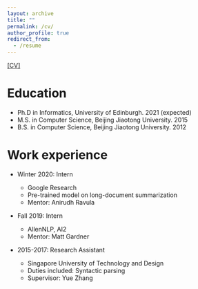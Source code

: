```yaml
---
layout: archive
title: ""
permalink: /cv/
author_profile: true
redirect_from:
  - /resume
---
```


<a href="/CV.pdf"> [CV] </a>

Education
======
* Ph.D in Informatics, University of Edinburgh. 2021 (expected)
* M.S. in Computer Science, Beijing Jiaotong University. 2015
* B.S. in Computer Science, Beijing Jiaotong University. 2012

Work experience
======

* Winter 2020: Intern
  * Google Research
  * Pre-trained model on long-document summarization
  * Mentor: Anirudh Ravula

* Fall 2019: Intern
  * AllenNLP, AI2
  * Mentor: Matt Gardner

* 2015-2017: Research Assistant
  * Singapore University of Technology and Design
  * Duties included: Syntactic parsing
  * Supervisor: Yue Zhang

